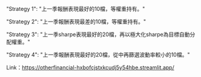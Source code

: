 "Strategy 1": "上一季報酬表現最好的10檔，等權重持有。"

"Strategy 2": "上一季報酬表現最差的10檔，等權重持有。"

"Strategy 3": "上一季sharpe表現最好的20檔，再以極大化sharpe為目標自動分配權重。"

"Strategy 4": "上一季報酬表現最好的20檔，從中再篩選波動率較小的10檔。"

Link：https://otherfinancial-hxbofcjstxkcudj5y54hbe.streamlit.app/
